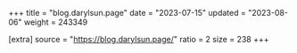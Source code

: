 +++
title = "blog.darylsun.page"
date = "2023-07-15"
updated = "2023-08-06"
weight = 243349

[extra]
source = "https://blog.darylsun.page/"
ratio = 2
size = 238
+++
